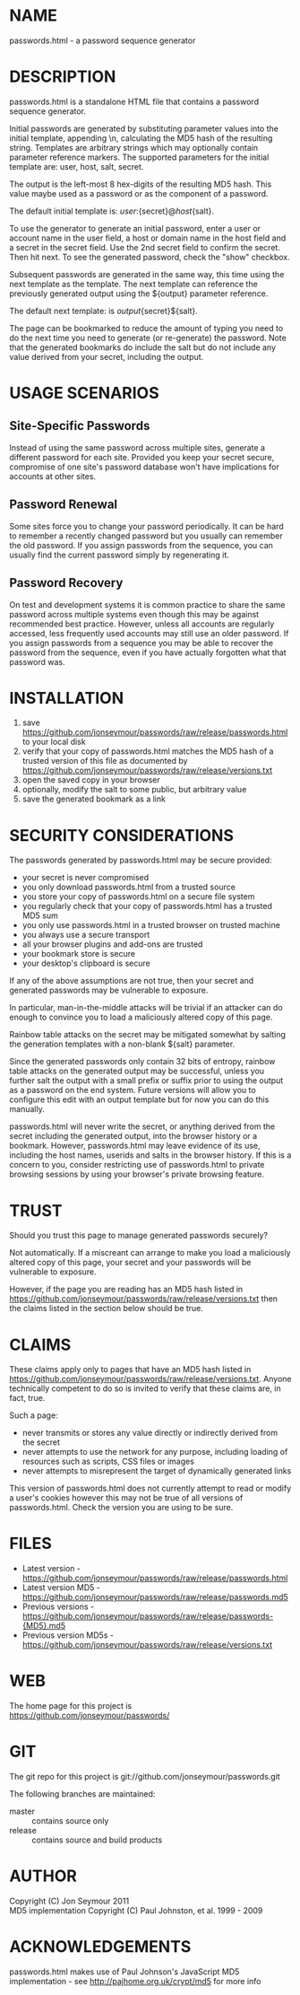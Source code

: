 NAME
====
passwords.html - a password sequence generator

DESCRIPTION
===========
passwords.html is a standalone HTML file that contains a password sequence generator.

Initial passwords are generated by substituting parameter values into the initial template, appending \n, calculating the MD5 hash of the resulting string. Templates are arbitrary strings which may optionally contain parameter reference markers. The supported parameters for the initial template are: user, host, salt, secret.

The output is the left-most 8 hex-digits of the resulting MD5 hash. This value maybe used as a password or as the component of a password.

The default initial template is: ${user}:${secret}@${host}${salt}.

To use the generator to generate an initial password, enter a user or account name in the user field, a host or domain name
in the host field and a secret in the secret field. Use the 2nd secret field to confirm the secret. Then hit next. To see
the generated password, check the "show" checkbox.

Subsequent passwords are generated in the same way, this time using the next template as the template.
The next template can reference the previously generated output using the ${output} parameter reference. 

The default next template: is ${output}${secret}${salt}.

The page can be bookmarked to reduce the amount of typing you need to do the next time you need to generate (or re-generate) the password. 
Note that the generated bookmarks do include the salt but do not include any value derived from your secret, including the output.

USAGE SCENARIOS
===============
Site-Specific Passwords
-----------------------
Instead of using the same password across multiple sites, generate a different password for each
site. Provided you keep your secret secure, compromise of one site's password database won't have
implications for accounts at other sites.

Password Renewal
----------------
Some sites force you to change your password periodically. It can be hard to remember a recently changed password but
you usually can remember the old password. If you assign passwords from the sequence, you can usually find
the current password simply by regenerating it.

Password Recovery
-----------------
On test and development systems it is common practice to share the same password across multiple systems 
even though this may be against recommended best practice. However, unless all accounts are regularly accessed,
less frequently used accounts may still use an older password. If you assign passwords from a sequence
you may be able to recover the password from the sequence, even if you have actually forgotten what that password was.

INSTALLATION
============
1. save https://github.com/jonseymour/passwords/raw/release/passwords.html to your local disk
2. verify that your copy of passwords.html matches the MD5 hash of a trusted version of this file as documented by https://github.com/jonseymour/passwords/raw/release/versions.txt
3. open the saved copy in your browser
4. optionally, modify the salt to some public, but arbitrary value
5. save the generated bookmark as a link 

SECURITY CONSIDERATIONS
=======================
The passwords generated by passwords.html may be secure provided:

* your secret is never compromised
* you only download passwords.html from a trusted source
* you store your copy of passwords.html on a secure file system
* you regularly check that your copy of passwords.html has a trusted MD5 sum
* you only use passwords.html in a trusted browser on trusted machine
* you always use a secure transport
* all your browser plugins and add-ons are trusted
* your bookmark store is secure
* your desktop's clipboard is secure

If any of the above assumptions are not true, then your secret and generated passwords may be vulnerable to exposure.

In particular, man-in-the-middle attacks will be trivial if an attacker can do enough to convince
you to load a maliciously altered copy of this page.

Rainbow table attacks on the secret may be mitigated somewhat by salting the generation templates with a non-blank
${salt} parameter.

Since the generated passwords only contain 32 bits of entropy, rainbow table attacks on the generated output 
may be successful, unless you further salt the output with a small prefix or suffix prior to using the output
as a password on the end system. Future versions will allow you to configure this edit with an output template but
for now you can do this manually.

passwords.html will never write the secret, or anything derived from the secret including the generated output, into the browser history or a bookmark. 
However, passwords.html may leave evidence of its use, including the host names, userids and salts in the browser history. If this is a concern to 
you, consider restricting use of passwords.html to private browsing sessions by using your browser's private browsing feature.

TRUST
=====
Should you trust this page to manage generated passwords securely? 

Not automatically. If a miscreant can arrange to make you load a maliciously altered copy of this page, your secret
and your passwords will be vulnerable to exposure.

However, if the page you are reading has an MD5 hash listed in https://github.com/jonseymour/passwords/raw/release/versions.txt then
the claims listed in the section below should be true.

CLAIMS
======
These claims apply only to pages that have an MD5 hash listed in https://github.com/jonseymour/passwords/raw/release/versions.txt. Anyone technically competent to do so is invited to verify that these claims are, in fact, true.

Such a page:

* never transmits or stores any value directly or indirectly derived from the secret
* never attempts to use the network for any purpose, including loading of resources such as scripts, CSS files or images
* never attempts to misrepresent the target of dynamically generated links

This version of passwords.html does not currently attempt to read or modify a user's cookies however this may not be true of all versions of passwords.html. Check the version
you are using to be sure.

FILES
=====
* Latest version - https://github.com/jonseymour/passwords/raw/release/passwords.html
* Latest version MD5 - https://github.com/jonseymour/passwords/raw/release/passwords.md5
* Previous versions - https://github.com/jonseymour/passwords/raw/release/passwords-{MD5}.md5
* Previous version MD5s - https://github.com/jonseymour/passwords/raw/release/versions.txt

WEB
===
The home page for this project is https://github.com/jonseymour/passwords/

GIT
===
The git repo for this project is git://github.com/jonseymour/passwords.git

The following branches are maintained:
<dl>
<dt>master</dt>
<dd>contains source only</dd>
<dt>release</dt>
<dd>contains source and build products</dd>
</dl>

AUTHOR
======
Copyright (C) Jon Seymour 2011<br/>
MD5 implementation Copyright (C) Paul Johnston, et al. 1999 - 2009

ACKNOWLEDGEMENTS
================
passwords.html makes use of Paul Johnson's JavaScript MD5 implementation - see http://pajhome.org.uk/crypt/md5 for more info
